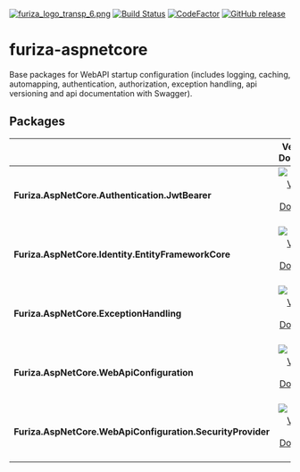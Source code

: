 [![furiza_logo_transp_6.png](https://www.imagemhost.com.br/images/2018/10/17/furiza_logo_transp_6.png)](https://www.imagemhost.com.br/image/rhCra)
[![Build Status](https://dev.azure.com/ivanborges/Furiza/_apis/build/status/ivanborges.furiza-aspnetcore)](https://dev.azure.com/ivanborges/Furiza/_build/latest?definitionId=4)
[![CodeFactor](https://www.codefactor.io/repository/github/ivanborges/furiza-aspnetcore/badge)](https://www.codefactor.io/repository/github/ivanborges/furiza-aspnetcore)
[![GitHub release](https://img.shields.io/github/release/ivanborges/furiza-aspnetcore.svg)](https://github.com/ivanborges/furiza-aspnetcore/releases)
# furiza-aspnetcore
Base packages for WebAPI startup configuration (includes logging, caching, automapping, authentication, authorization, exception handling, api versioning and api documentation with Swagger).

## Packages
||Version & Downloads|
|---------------------------|:---:|
|**Furiza.AspNetCore.Authentication.JwtBearer**|[![NuGet Version and Downloads count](https://buildstats.info/nuget/Furiza.AspNetCore.Authentication.JwtBearer)](https://www.nuget.org/packages/Furiza.AspNetCore.Authentication.JwtBearer)|
|**Furiza.AspNetCore.Identity.EntityFrameworkCore**|[![NuGet Version and Downloads count](https://buildstats.info/nuget/Furiza.AspNetCore.Identity.EntityFrameworkCore)](https://www.nuget.org/packages/Furiza.AspNetCore.Identity.EntityFrameworkCore)|
|**Furiza.AspNetCore.ExceptionHandling**|[![NuGet Version and Downloads count](https://buildstats.info/nuget/Furiza.AspNetCore.ExceptionHandling)](https://www.nuget.org/packages/Furiza.AspNetCore.ExceptionHandling)|
|**Furiza.AspNetCore.WebApiConfiguration**|[![NuGet Version and Downloads count](https://buildstats.info/nuget/Furiza.AspNetCore.WebApiConfiguration)](https://www.nuget.org/packages/Furiza.AspNetCore.WebApiConfiguration)|
|**Furiza.AspNetCore.WebApiConfiguration.SecurityProvider**|[![NuGet Version and Downloads count](https://buildstats.info/nuget/Furiza.AspNetCore.WebApiConfiguration.SecurityProvider)](https://www.nuget.org/packages/Furiza.AspNetCore.WebApiConfiguration.SecurityProvider)|
